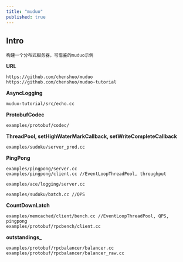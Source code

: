 ```yaml
---
title: "muduo"
published: true
---
```


## Intro ##

    构建一个分布式服务器，可借鉴的muduo示例

**URL**

    https://github.com/chenshuo/muduo
    https://github.com/chenshuo/muduo-tutorial

**AsyncLogging**

    muduo-tutorial/src/echo.cc

**ProtobufCodec**

    examples/protobuf/codec/
    
**ThreadPool, setHighWaterMarkCallback, setWriteCompleteCallback**

    examples/sudoku/server_prod.cc
    
**PingPong**

    examples/pingpong/server.cc
    examples/pingpong/client.cc //EventLoopThreadPool, throughput
    
    examples/ace/logging/server.cc
    
    examples/sudoku/batch.cc //QPS
    
**CountDownLatch**

    examples/memcached/client/bench.cc //EventLoopThreadPool, QPS, pingpong
    examples/protobuf/rpcbench/client.cc

**outstandings_**

    examples/protobuf/rpcbalancer/balancer.cc
    examples/protobuf/rpcbalancer/balancer_raw.cc

